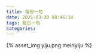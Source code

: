 ```yaml
---
title: 每日一句
date: 2021-03-30 08:46:14
tags: 每日一句
categories:
---
```

{% asset_img yiju.png meiriyiju %}
